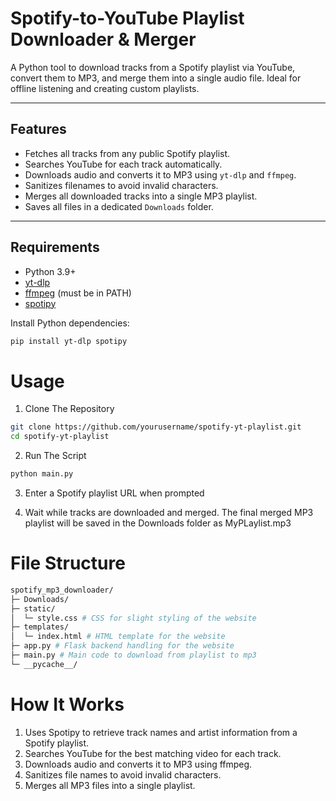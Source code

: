 # Spotify-to-YouTube Playlist Downloader & Merger

A Python tool to download tracks from a Spotify playlist via YouTube, convert them to MP3, and merge them into a single audio file. Ideal for offline listening and creating custom playlists.

---

## Features

- Fetches all tracks from any public Spotify playlist.
- Searches YouTube for each track automatically.
- Downloads audio and converts it to MP3 using `yt-dlp` and `ffmpeg`.
- Sanitizes filenames to avoid invalid characters.
- Merges all downloaded tracks into a single MP3 playlist.
- Saves all files in a dedicated `Downloads` folder.

---

## Requirements

- Python 3.9+
- [yt-dlp](https://github.com/yt-dlp/yt-dlp)
- [ffmpeg](https://ffmpeg.org/download.html) (must be in PATH)
- [spotipy](https://spotipy.readthedocs.io/en/2.22.1/)

Install Python dependencies:

```bash
pip install yt-dlp spotipy
```
# Usage

1. Clone The Repository
```bash
git clone https://github.com/yourusername/spotify-yt-playlist.git
cd spotify-yt-playlist
```
2. Run The Script
```bash
python main.py
```
3. Enter a Spotify playlist URL when prompted

4. Wait while tracks are downloaded and merged. The final merged MP3 playlist will be saved in the Downloads folder as MyPLaylist.mp3

# File Structure
```bash
spotify_mp3_downloader/
├─ Downloads/
├─ static/
│  └─ style.css # CSS for slight styling of the website
├─ templates/
│  └─ index.html # HTML template for the website
├─ app.py # Flask backend handling for the website
├─ main.py # Main code to download from playlist to mp3
└─ __pycache__/
```

# How It Works
1. Uses Spotipy to retrieve track names and artist information from a Spotify playlist.
2. Searches YouTube for the best matching video for each track.
3. Downloads audio and converts it to MP3 using ffmpeg.
4. Sanitizes file names to avoid invalid characters.
5. Merges all MP3 files into a single playlist.




#
